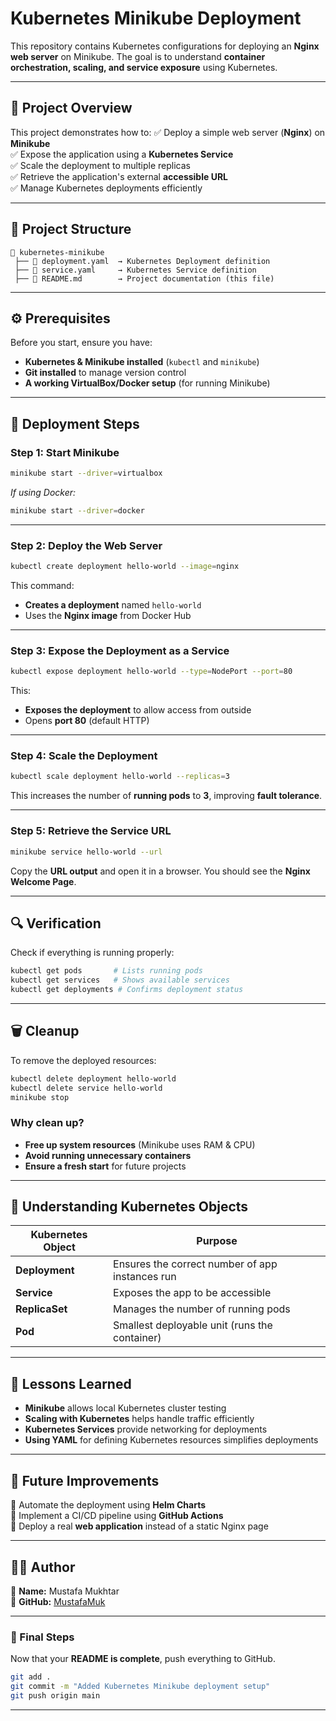 # Kubernetes Minikube Deployment

This repository contains Kubernetes configurations for deploying an **Nginx web server** on Minikube. The goal is to understand **container orchestration, scaling, and service exposure** using Kubernetes.

---

## 📌 Project Overview
This project demonstrates how to:
✅ Deploy a simple web server (**Nginx**) on **Minikube**  
✅ Expose the application using a **Kubernetes Service**  
✅ Scale the deployment to multiple replicas  
✅ Retrieve the application's external **accessible URL**  
✅ Manage Kubernetes deployments efficiently  

---

## 📂 Project Structure
```
📁 kubernetes-minikube
 ├── 📄 deployment.yaml  → Kubernetes Deployment definition
 ├── 📄 service.yaml     → Kubernetes Service definition
 ├── 📄 README.md        → Project documentation (this file)
```

---

## ⚙️ Prerequisites
Before you start, ensure you have:
- **Kubernetes & Minikube installed** (`kubectl` and `minikube`)
- **Git installed** to manage version control
- **A working VirtualBox/Docker setup** (for running Minikube)

---

## 🚀 Deployment Steps

### **Step 1: Start Minikube**
```sh
minikube start --driver=virtualbox
```
_If using Docker:_
```sh
minikube start --driver=docker
```

---

### **Step 2: Deploy the Web Server**
```sh
kubectl create deployment hello-world --image=nginx
```
This command:
- **Creates a deployment** named `hello-world`
- Uses the **Nginx image** from Docker Hub

---

### **Step 3: Expose the Deployment as a Service**
```sh
kubectl expose deployment hello-world --type=NodePort --port=80
```
This:
- **Exposes the deployment** to allow access from outside
- Opens **port 80** (default HTTP)

---

### **Step 4: Scale the Deployment**
```sh
kubectl scale deployment hello-world --replicas=3
```
This increases the number of **running pods** to **3**, improving **fault tolerance**.

---

### **Step 5: Retrieve the Service URL**
```sh
minikube service hello-world --url
```
Copy the **URL output** and open it in a browser. You should see the **Nginx Welcome Page**.

---

## 🔍 Verification
Check if everything is running properly:
```sh
kubectl get pods       # Lists running pods
kubectl get services   # Shows available services
kubectl get deployments # Confirms deployment status
```

---

## 🗑️ Cleanup
To remove the deployed resources:
```sh
kubectl delete deployment hello-world
kubectl delete service hello-world
minikube stop
```
### **Why clean up?**
- **Free up system resources** (Minikube uses RAM & CPU)
- **Avoid running unnecessary containers**
- **Ensure a fresh start** for future projects

---

## 📜 Understanding Kubernetes Objects
| **Kubernetes Object** | **Purpose** |
|----------------------|-------------|
| **Deployment**      | Ensures the correct number of app instances run |
| **Service**         | Exposes the app to be accessible |
| **ReplicaSet**      | Manages the number of running pods |
| **Pod**             | Smallest deployable unit (runs the container) |

---

## 📌 Lessons Learned
- **Minikube** allows local Kubernetes cluster testing  
- **Scaling with Kubernetes** helps handle traffic efficiently  
- **Kubernetes Services** provide networking for deployments  
- **Using YAML** for defining Kubernetes resources simplifies deployments  

---

## 📡 Future Improvements
🔹 Automate the deployment using **Helm Charts**  
🔹 Implement a CI/CD pipeline using **GitHub Actions**  
🔹 Deploy a real **web application** instead of a static Nginx page  

---

## 👨‍💻 Author
🔹 **Name:** Mustafa Mukhtar  
🔹 **GitHub:** [MustafaMuk](https://github.com/MustafaMuk)  

---

### 📌 Final Steps
Now that your **README is complete**, push everything to GitHub.

```sh
git add .
git commit -m "Added Kubernetes Minikube deployment setup"
git push origin main
```

---



